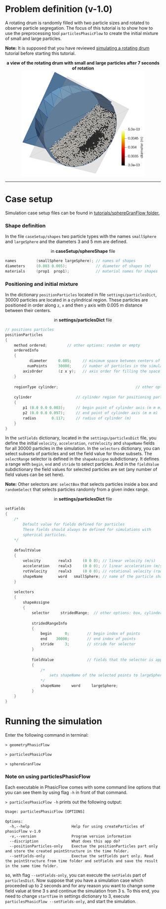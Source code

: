 

# Problem definition (v-1.0)

A rotating drum is randomly filled with two particle sizes and rotated to observe particle segregation. The focus of this tutorial is to show how to use the preprocessing tool `particlesPhasicFlow` to create the initial mixture of small and large particles. 

**Note:** It is supposed that you have reviewed [simulating a rotating drum](https://github.com/PhasicFlow/phasicFlow/wiki/Simulating-a-rotating-drum) tutorial before starting this tutorial.

<div align="center"><b>
a view of the rotating drum with small and large particles after 7 seconds of rotation</b>
</div>
<div align="center">
<img src="https://github.com/PhasicFlow/phasicFlow/blob/media/media/rotating-drum-binary-system.png" width="400">
</div>

***

# Case setup

Simulation case setup files can be found in [tutorials/sphereGranFlow folder.](https://github.com/PhasicFlow/phasicFlow/tree/main/tutorials/sphereGranFlow/binarySystemOfParticles)
### Shape definition 

In the file `caseSetup/shapes` two particle types with the names `smallSphere` and `largeSphere` and the diameters 3 and 5 mm are defined. 

<div align="center"> 
in <b>caseSetup/sphereShape</b> file
</div>

```C++
names         (smallSphere largeSphere); // names of shapes 
diameters     (0.003 0.005);             // diameter of shapes (m)
materials     (prop1  prop1);            // material names for shapes 
```
### Positioning and initial mixture 

In the dictionary `positionParticles` located in file `settings/particlesDict`, 30000 particles are located in a cylindrical region. These particles are positioned in order along `z`, `x` and then `y` axis with 0.005 m distance between their centers. 

<div align="center"> 
in <b>settings/particlesDict</b> file
</div>


```C++
// positions particles 
positionParticles
{
    method ordered;         // other options: random or empty
    orderedInfo
    {        
           diameter     0.005;     // minimum space between centers of particles
          numPoints     30000;     // number of particles in the simulation 
        axisOrder       (z x y);   // axis order for filling the space with particles
    }

    regionType cylinder;                                   // other options: box and sphere 

    cylinder                    // cylinder region for positioning particles 
    {
        p1 (0.0 0.0 0.003);     // begin point of cylinder axis (m m m)
        p2 (0.0 0.0 0.097);     // end point of cylinder axis (m m m)
        radius       0.117;     // radius of cylinder (m)
    }
}
```
In the `setFields` dictionary, located in the `settings/particlesDict` file, you define the initial `velocity`, `acceleration`, `rotVelocity` and `shapeName` fields for all 30000 particles in the simulation. In the `selectors` dictionary, you can select subsets of particles and set the field value for those subsets. The `selectRange` selector is defined in the `shapeAssigne` subdictionary. It defines a range with `begin`, `end` and `stride` to select particles. And in the `fieldValue` subdictionary the field values for selected particles are set (any number of field values can be set here).

**Note:** Other selectors are: `selectBox` that selects particles inside a box and `randomSelect` that selects particles randomly from a given index range. 

<div align="center"> 
in <b>settings/particlesDict</b> file
</div>

```C++
setFields
{
    /*
        Default value for fields defined for particles
        These fields should always be defined for simulations with 
        spherical particles.
    */

    defaultValue 
    {
        velocity        realx3     (0 0 0); // linear velocity (m/s)
        acceleration    realx3     (0 0 0); // linear acceleration (m/s2)
        rotVelocity     realx3     (0 0 0); // rotational velocity (rad/s)
        shapeName       word   smallSphere; // name of the particle shape 
    }
    
    selectors
    {
        shapeAssigne
        {
            selector     stridedRange;  // other options: box, cylinder, sphere, randomPoints
            
            stridedRangeInfo
            {
                begin      0;        // begin index of points
                end    30000;        // end index of points 
                stride     3;        // stride for selector 
            }
            
            fieldValue               // fields that the selector is applied to 
            {
                /*
                    sets shapeName of the selected points to largeSphere
                */
                shapeName     word     largeSphere;
            }
    }
}

```

# Running the simulation 
Enter the following command in terminal:

`> geometryPhasicFlow`

`> particlesPhasicFlow`

`> sphereGranFlow`

  

### Note on using particlesPhasicFlow
Each executable in PhasicFlow comes with some command line options that you can see them by using flag `-h` in front of that command.

`> particlesPhasicFlow -h` prints out the following output:

```
Usage: particlesPhasicFlow [OPTIONS]

Options:
  -h,--help                   Help for using createParticles of phasicFlow v-1.0
  -v,--version                Program version information
  --discription               What does this app do?
  --positionParticles-only    Exectue the positionParticles part only and store the created pointStructure in the time folder.
  --setFields-only            Exectue the setFields part only. Read the pointStructure from time folder and setFields and save the result in the same time folder.
```

so, with flag `--setFields-only`, you can execute the `setFields` part of `particlesDict`. Now suppose that you have a simulation case which proceeded up to 2 seconds and for any reason you want to change some field value at time 3 s and continue the simulation from 3 s. To this end, you need to change `startTime` in settings dictionary to 3, execute `particlesPhasicFlow --setFields-only`, and start the simulation. 